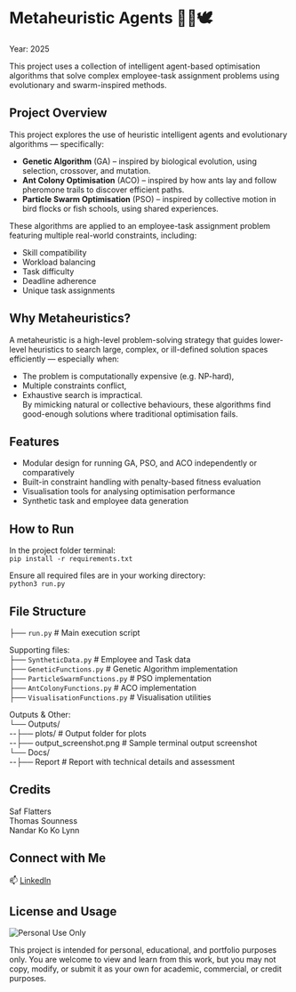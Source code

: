 # Metaheuristic Agents 🧬🐜🕊️
Year: 2025

This project uses a collection of intelligent agent-based optimisation algorithms that solve complex employee-task assignment problems using evolutionary and swarm-inspired methods.

## Project Overview
This project explores the use of heuristic intelligent agents and evolutionary algorithms — specifically:
- **Genetic Algorithm** (GA) – inspired by biological evolution, using selection, crossover, and mutation.
- **Ant Colony Optimisation** (ACO) – inspired by how ants lay and follow pheromone trails to discover efficient paths.
- **Particle Swarm Optimisation** (PSO) – inspired by collective motion in bird flocks or fish schools, using shared experiences.

These algorithms are applied to an employee-task assignment problem featuring multiple real-world constraints, including:  
- Skill compatibility  
- Workload balancing  
- Task difficulty  
- Deadline adherence  
- Unique task assignments  

## Why Metaheuristics?
A metaheuristic is a high-level problem-solving strategy that guides lower-level heuristics to search large, complex, or ill-defined solution spaces efficiently — especially when:  
- The problem is computationally expensive (e.g. NP-hard),
- Multiple constraints conflict,
- Exhaustive search is impractical.  
By mimicking natural or collective behaviours, these algorithms find good-enough solutions where traditional optimisation fails.

## Features
- Modular design for running GA, PSO, and ACO independently or comparatively  
- Built-in constraint handling with penalty-based fitness evaluation  
- Visualisation tools for analysing optimisation performance  
- Synthetic task and employee data generation  

## How to Run
In the project folder terminal:  
`pip install -r requirements.txt`  

Ensure all required files are in your working directory:  
`python3 run.py`                            

## File Structure

├── `run.py`                            # Main execution script  

Supporting files:  
├── `SyntheticData.py`                  # Employee and Task data    
├── `GeneticFunctions.py`               # Genetic Algorithm implementation    
├── `ParticleSwarmFunctions.py`         # PSO implementation    
├── `AntColonyFunctions.py`             # ACO implementation    
├── `VisualisationFunctions.py`         # Visualisation utilities  

Outputs & Other:   
└── Outputs/   
--├── plots/                              # Output folder for plots      
--├── output_screenshot.png             # Sample terminal output screenshot      
└── Docs/  
--├── Report                            # Report with technical details and assessment

## Credits
Saf Flatters  
Thomas Sounness  
Nandar Ko Ko Lynn  


## Connect with Me
📫 [LinkedIn](https://www.linkedin.com/in/safflatters/)

## License and Usage
![Personal Use Only](https://img.shields.io/badge/Personal%20Use-Only-blueviolet?style=for-the-badge)

This project is intended for personal, educational, and portfolio purposes only.
You are welcome to view and learn from this work, but you may not copy, modify, or submit it as your own for academic, commercial, or credit purposes.